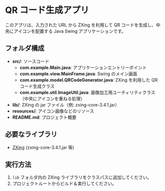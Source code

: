 # QR コード生成アプリ

このアプリは、入力された URL から ZXing を利用して QR コードを生成し、中央にアイコンを配置する Java Swing アプリケーションです。

## フォルダ構成

- **src/**: ソースコード
  - **com.example.Main.java**: アプリケーションエントリーポイント
  - **com.example.view.MainFrame.java**: Swing のメイン画面
  - **com.example.model.QRCodeGenerator.java**: ZXing を利用した QR コード生成クラス
  - **com.example.util.ImageUtil.java**: 画像加工用ユーティリティクラス（中央にアイコンを重ねる処理）
- **lib/**: ZXing の jar ファイル（例: zxing-core-3.4.1.jar）
- **resources/**: アイコン画像などのリソース
- **README.md**: プロジェクト概要

## 必要なライブラリ

- [ZXing](https://github.com/zxing/zxing) (zxing-core-3.4.1.jar 等)

## 実行方法

1. `lib` フォルダ内の ZXing ライブラリをクラスパスに追加してください。
2. プロジェクトルートからビルド＆実行してください。
